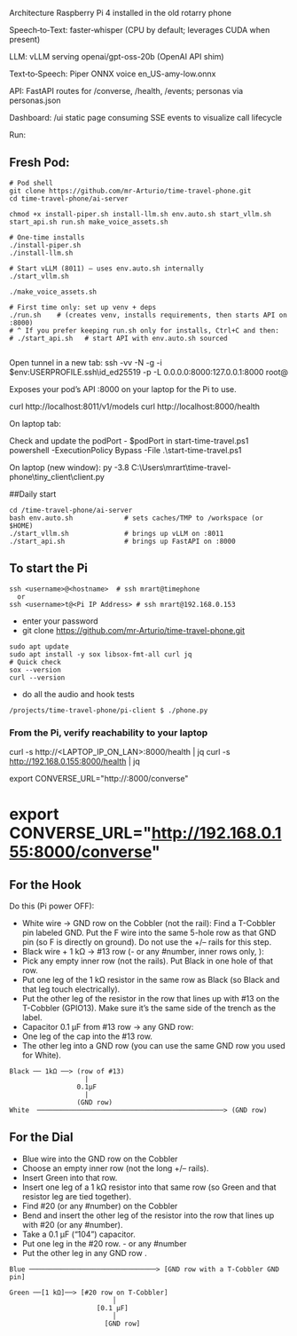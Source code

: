 
Architecture
Raspberry Pi 4 installed in the old rotarry phone

Speech‑to‑Text: faster‑whisper (CPU by default; leverages CUDA when present)

LLM: vLLM serving openai/gpt-oss-20b (OpenAI API shim)

Text‑to‑Speech: Piper ONNX voice en_US-amy-low.onnx

API: FastAPI routes for /converse, /health, /events; personas via personas.json

Dashboard: /ui static page consuming SSE events to visualize call lifecycle

Run:

## Fresh Pod:
```
# Pod shell
git clone https://github.com/mr-Arturio/time-travel-phone.git
cd time-travel-phone/ai-server

chmod +x install-piper.sh install-llm.sh env.auto.sh start_vllm.sh start_api.sh run.sh make_voice_assets.sh

# One-time installs
./install-piper.sh
./install-llm.sh

# Start vLLM (8011) – uses env.auto.sh internally
./start_vllm.sh

./make_voice_assets.sh

# First time only: set up venv + deps
./run.sh    # (creates venv, installs requirements, then starts API on :8000)
# ^ If you prefer keeping run.sh only for installs, Ctrl+C and then:
# ./start_api.sh   # start API with env.auto.sh sourced
                 
```
Open tunnel in a new tab:
ssh -vv -N -g -i $env:USERPROFILE\.ssh\id_ed25519 -p <podPort> -L 0.0.0.0:8000:127.0.0.1:8000 root@<podIP>

Exposes your pod’s API :8000 on your laptop for the Pi to use.

curl http://localhost:8011/v1/models
curl http://localhost:8000/health


On laptop tab: 

Check and update the podPort - $podPort in start-time-travel.ps1
powershell -ExecutionPolicy Bypass -File .\start-time-travel.ps1


On laptop (new window): py -3.8 C:\Users\mrart\time-travel-phone\tiny_client\client.py


##Daily start
```
cd /time-travel-phone/ai-server
bash env.auto.sh             # sets caches/TMP to /workspace (or $HOME)
./start_vllm.sh              # brings up vLLM on :8011
./start_api.sh               # brings up FastAPI on :8000

```

## To start the Pi
```
ssh <username>@<hostname>  # ssh mrart@timephone
  or
ssh <username>t@<Pi IP Address> # ssh mrart@192.168.0.153
```
 - enter your password   
  - git clone https://github.com/mr-Arturio/time-travel-phone.git

 ```
sudo apt update
sudo apt install -y sox libsox-fmt-all curl jq
# Quick check
sox --version
curl --version

 ```
- do all the audio and hook tests

 ```
 /projects/time-travel-phone/pi-client $ ./phone.py
 ```
 ### From the Pi, verify reachability to your laptop
curl -s http://<LAPTOP_IP_ON_LAN>:8000/health | jq 
curl -s http://192.168.0.155:8000/health | jq

export CONVERSE_URL="http://<your-laptop-LAN-IP>:8000/converse" 
# export CONVERSE_URL="http://192.168.0.155:8000/converse"


## For the Hook
Do this (Pi power OFF):
- White wire → GND row on the Cobbler (not the rail):
Find a T-Cobbler pin labeled GND. Put the F wire into the same 5-hole row as that GND pin (so F is directly on ground). Do not use the +/– rails for this step.
- Black wire + 1 kΩ → #13 row (- or any #number, inner rows only, ):
- Pick any empty inner row (not the rails). Put Black in one hole of that row.
- Put one leg of the 1 kΩ resistor in the same row as Black (so Black and that leg touch electrically).
- Put the other leg of the resistor in the row that lines up with #13 on the T-Cobbler (GPIO13). Make sure it’s the same side of the trench as the label.
- Capacitor 0.1 µF from #13 row → any GND row:
- One leg of the cap into the #13 row.
- The other leg into a GND row (you can use the same GND row you used for White).
```
Black ── 1kΩ ──> (row of #13)
                   |
                 0.1µF
                   |
                 (GND row)
White  ───────────────────────────────────────────────> (GND row)
```

## For the Dial
- Blue wire into the  GND row on the Cobbler
- Choose an empty inner row (not the long +/– rails).
- Insert Green into that row.
- Insert one leg of a 1 kΩ resistor into that same row (so Green and that resistor leg are tied together).
- Find #20 (or any #number) on the Cobbler
- Bend and insert the other leg of the resistor into the row that lines up with #20 (or any #number).
- Take a 0.1 µF (“104”) capacitor.
- Put one leg in the #20 row. - or any #number
- Put the other leg in any GND row .

```
Blue ────────────────────────────────> [GND row with a T-Cobbler GND pin]

Green ──[1 kΩ]──> [#20 row on T-Cobbler]
                          │
                      [0.1 µF]
                          │
                        [GND row]
```